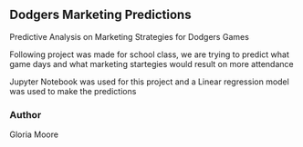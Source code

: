 ## Dodgers Marketing Predictions

Predictive Analysis on Marketing Strategies for Dodgers Games

Following project was made for school class, we are trying to predict what game days and what marketing startegies would result on more attendance

Jupyter Notebook was used for this project and a Linear regression model was used to make the predictions



### Author

Gloria Moore
